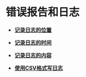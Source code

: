 # 错误报告和日志<a name="ZH-CN_TOPIC_0244544097"></a>

-   **[记录日志的位置](记录日志的位置.md)**  

-   **[记录日志的时间](记录日志的时间.md)**  

-   **[记录日志的内容](记录日志的内容.md)**  

-   **[使用CSV格式写日志](使用CSV格式写日志.md)**  


